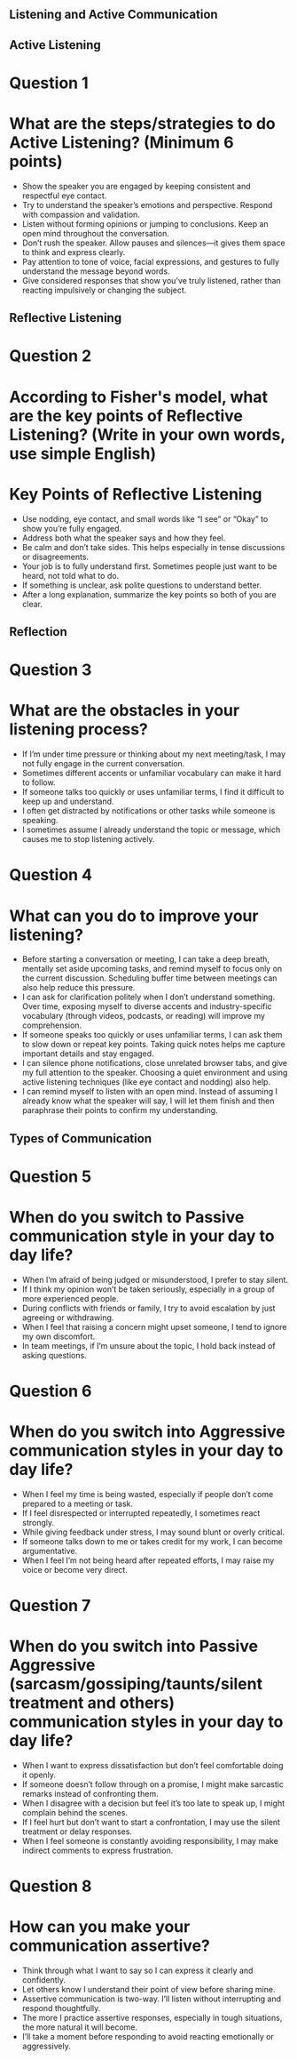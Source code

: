 ## Listening and Active Communication

## Active Listening

# Question 1

# What are the steps/strategies to do Active Listening? (Minimum 6 points)

- Show the speaker you are engaged by keeping consistent and respectful eye contact.  
- Try to understand the speaker’s emotions and perspective. Respond with compassion and validation.
- Listen without forming opinions or jumping to conclusions. Keep an open mind throughout the conversation.
- Don’t rush the speaker. Allow pauses and silences—it gives them space to think and express clearly.
- Pay attention to tone of voice, facial expressions, and gestures to fully understand the message beyond words.
- Give considered responses that show you’ve truly listened, rather than reacting impulsively or changing the subject.


## Reflective Listening

# Question 2

# According to Fisher's model, what are the key points of Reflective Listening? (Write in your own words, use simple English)

# Key Points of Reflective Listening
- Use nodding, eye contact, and small words like “I see” or “Okay” to show you’re fully engaged.
- Address both what the speaker says and how they feel.  
- Be calm and don’t take sides. This helps especially in tense discussions or disagreements.
- Your job is to fully understand first. Sometimes people just want to be heard, not told what to do.
- If something is unclear, ask polite questions to understand better.  
- After a long explanation, summarize the key points so both of you are clear.

##  Reflection

# Question 3
# What are the obstacles in your listening process?
- If I’m under time pressure or thinking about my next meeting/task, I may not fully engage in the current conversation.
- Sometimes different accents or unfamiliar vocabulary can make it hard to follow.
- If someone talks too quickly or uses unfamiliar terms, I find it difficult to keep up and understand.
- I often get distracted by notifications or other tasks while someone is speaking. 
- I sometimes assume I already understand the topic or message, which causes me to stop listening actively.

# Question 4
# What can you do to improve your listening?

- Before starting a conversation or meeting, I can take a deep breath, mentally set aside upcoming tasks, and remind myself to focus only on the current discussion. Scheduling buffer time between meetings can also help reduce this pressure. 
- I can ask for clarification politely when I don’t understand something. Over time, exposing myself to diverse accents and industry-specific vocabulary (through videos, podcasts, or reading) will improve my comprehension.
- If someone speaks too quickly or uses unfamiliar terms, I can ask them to slow down or repeat key points. Taking quick notes helps me capture important details and stay engaged.
- I can silence phone notifications, close unrelated browser tabs, and give my full attention to the speaker. Choosing a quiet environment and using active listening techniques (like eye contact and nodding) also help.
- I can remind myself to listen with an open mind. Instead of assuming I already know what the speaker will say, I will let them finish and then paraphrase their points to confirm my understanding.

## Types of Communication

# Question 5
# When do you switch to Passive communication style in your day to day life?

- When I’m afraid of being judged or misunderstood, I prefer to stay silent.
- If I think my opinion won’t be taken seriously, especially in a group of more experienced people.
- During conflicts with friends or family, I try to avoid escalation by just agreeing or withdrawing.
- When I feel that raising a concern might upset someone, I tend to ignore my own discomfort.
- In team meetings, if I’m unsure about the topic, I hold back instead of asking questions.

# Question 6
# When do you switch into Aggressive communication styles in your day to day life?

- When I feel my time is being wasted, especially if people don’t come prepared to a meeting or task.
- If I feel disrespected or interrupted repeatedly, I sometimes react strongly.
- While giving feedback under stress, I may sound blunt or overly critical.
- If someone talks down to me or takes credit for my work, I can become argumentative.
- When I feel I’m not being heard after repeated efforts, I may raise my voice or become very direct.

# Question 7
# When do you switch into Passive Aggressive (sarcasm/gossiping/taunts/silent treatment and others) communication styles in your day to day life?

- When I want to express dissatisfaction but don’t feel comfortable doing it openly.
- If someone doesn’t follow through on a promise, I might make sarcastic remarks instead of confronting them.
- When I disagree with a decision but feel it’s too late to speak up, I might complain behind the scenes.
- If I feel hurt but don’t want to start a confrontation, I may use the silent treatment or delay responses.
- When I feel someone is constantly avoiding responsibility, I may make indirect comments to express frustration.

# Question 8
# How can you make your communication assertive?
- Think through what I want to say so I can express it clearly and confidently.
- Let others know I understand their point of view before sharing mine.
- Assertive communication is two-way. I’ll listen without interrupting and respond thoughtfully.
- The more I practice assertive responses, especially in tough situations, the more natural it will become.
- I’ll take a moment before responding to avoid reacting emotionally or aggressively.